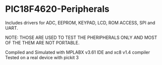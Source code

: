 # PIC18F4620-Peripherals
Includes drivers for ADC, EEPROM, KEYPAD, LCD, ROM ACCESS, SPI and UART.

NOTE: THOSE ARE USED TO TEST THE PHERIPHERALS ONLY AND MOST OF THE THEM ARE NOT PORTABLE.

Compiled and Simulated with MPLABX v3.61 IDE and xc8 v1.4 compiler
Tested on a real device with pickit 3
